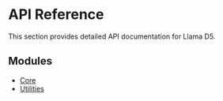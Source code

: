 # API Reference

This section provides detailed API documentation for Llama D5.

## Modules

- [Core](core.md)
- [Utilities](utilities.md)
